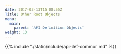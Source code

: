 ```yaml
---
date: 2017-03-13T15:08:55Z
Title: Other Root Objects
menu:
  main:
    parent: "API Definition Objects"
weight: 13
---
```


{{% include "./static/include/api-def-common.md" %}}